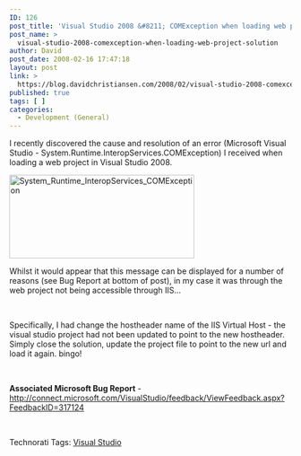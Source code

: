 ```yaml
---
ID: 126
post_title: 'Visual Studio 2008 &#8211; COMException when loading web project &#8211; Solution'
post_name: >
  visual-studio-2008-comexception-when-loading-web-project-solution
author: David
post_date: 2008-02-16 17:47:18
layout: post
link: >
  https://blog.davidchristiansen.com/2008/02/visual-studio-2008-comexception-when-loading-web-project-solution/
published: true
tags: [ ]
categories:
  - Development (General)
---
```

<p>I recently discovered the cause and resolution of an error (Microsoft Visual Studio - System.Runtime.InteropServices.COMException) I received when loading a web project in Visual Studio 2008.</p>  <p><img style="border-right: 0px; border-top: 0px; border-left: 0px; border-bottom: 0px" height="149" alt="System_Runtime_InteropServices_COMException" src="http://davidchristiansenblog.azurewebsites.net/wp-content/uploads/2012/10/comexception.png" width="330" border="0"></p>  <p>Whilst it would appear that this message can be displayed for a number of reasons (see Bug Report at bottom of post), in my case it was through the web project not being accessible through IIS...</p>  <p> </p>  <p>Specifically, I had change the hostheader name of the IIS Virtual Host - the visual studio project had not been updated to point to the new hostheader. Simply close the solution, update the project file to point to the new url and load it again. bingo!</p>  <p> </p>  <p><strong>Associated Microsoft Bug Report</strong> - <a title="http://connect.microsoft.com/VisualStudio/feedback/ViewFeedback.aspx?FeedbackID=317124" href="http://connect.microsoft.com/VisualStudio/feedback/ViewFeedback.aspx?FeedbackID=317124">http://connect.microsoft.com/VisualStudio/feedback/ViewFeedback.aspx?FeedbackID=317124</a></p>  <p> </p>  <div class="wlWriterSmartContent" id="scid:0767317B-992E-4b12-91E0-4F059A8CECA8:37da7c39-46e9-463b-8061-642d393f1317" style="padding-right: 0px; display: inline; padding-left: 0px; padding-bottom: 0px; margin: 0px; padding-top: 0px">Technorati Tags: <a href="http://technorati.com/tags/Visual%20Studio" rel="tag">Visual Studio</a></div>